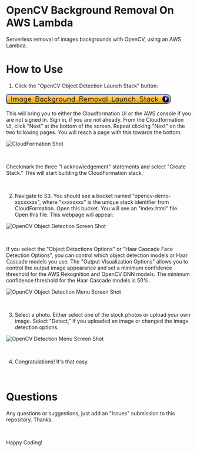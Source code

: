 # OpenCV Background Removal On AWS Lambda

Serverless removal of images backgrounds with OpenCV, using an AWS Lambda.

# How to Use

1. Click the "OpenCV Object Detection Launch Stack" button:

[![OpenCV Background Removal Launch Stack](readme-images/ImageBackgroundRemovalLaunchStack.png)](https://console.aws.amazon.com/cloudformation/home?region=us-east-1#/stacks/new?stackName=OpenCVObjectDetectionStack&templateURL=https://opencv-source.s3.amazonaws.com/template.yaml)


This will bring you to either the Cloudformation UI or the AWS console if you are not signed in. Sign in, if you are not already. From the Cloudformation UI, click "Next" at the bottom of the screen. Repeat clicking "Next" on the two following pages. You will reach a page with this towards the bottom:

![CloudFormation Shot](/read-me-images/CloudFormationShot.png?raw=true)

&nbsp;

Checkmark the three "I acknowledgement" statements and select "Create Stack." This will start building the CloudFormation stack.

&nbsp;

2) Navigate to S3. You should see a bucket named "opencv-demo-xxxxxxxx", where "xxxxxxxx" is the unique stack identifier from CloudFormation. Open this bucket. You will see an "index.html" file. Open this file. This webpage will appear:

![OpenCV Object Detection Screen Shot](read-me-images/OpenCVScreenShot.png?raw=true)

&nbsp;

If you select the "Object Detections Options" or "Haar Cascade Face Detection Options", you can control which object detection models or Haar Cascade models you use. The "Output Visualization Options" allows you to control the output image appearance and set a minimum confidence threshold for the AWS Rekognition and OpenCV DNN models. The minimum confidence threshold for the Haar Cascade models is 50%.

![OpenCV Object Detection Menu Screen Shot](read-me-images/OpenCVMenuShot.png?raw=true)

&nbsp;

3) Select a photo. Either select one of the stock photos or upload your own image. Select "Detect," if you uploaded an image or changed the image detection options.

![OpenCV Detection Menu Screen Shot](read-me-images/OpenCVDetectionShot.png?raw=true)

&nbsp;

4) Congratulations! It's that easy.

&nbsp;

# Questions

Any questions or suggestions, just add an "Issues" submission to this repository. Thanks.

&nbsp;

Happy Coding!

